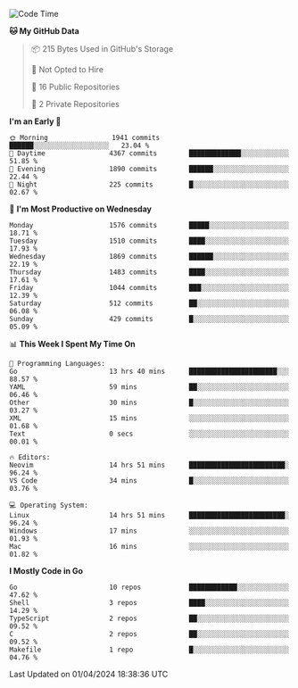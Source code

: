 <!--START_SECTION:waka-->
![Code Time](http://img.shields.io/badge/Code%20Time-467%20hrs%2023%20mins-blue)

**🐱 My GitHub Data** 

> 📦 215 Bytes Used in GitHub's Storage 
 > 
> 🚫 Not Opted to Hire
 > 
> 📜 16 Public Repositories 
 > 
> 🔑 2 Private Repositories 
 > 
**I'm an Early 🐤** 

```text
🌞 Morning                1941 commits        ██████░░░░░░░░░░░░░░░░░░░   23.04 % 
🌆 Daytime                4367 commits        █████████████░░░░░░░░░░░░   51.85 % 
🌃 Evening                1890 commits        ██████░░░░░░░░░░░░░░░░░░░   22.44 % 
🌙 Night                  225 commits         █░░░░░░░░░░░░░░░░░░░░░░░░   02.67 % 
```
📅 **I'm Most Productive on Wednesday** 

```text
Monday                   1576 commits        █████░░░░░░░░░░░░░░░░░░░░   18.71 % 
Tuesday                  1510 commits        ████░░░░░░░░░░░░░░░░░░░░░   17.93 % 
Wednesday                1869 commits        ██████░░░░░░░░░░░░░░░░░░░   22.19 % 
Thursday                 1483 commits        ████░░░░░░░░░░░░░░░░░░░░░   17.61 % 
Friday                   1044 commits        ███░░░░░░░░░░░░░░░░░░░░░░   12.39 % 
Saturday                 512 commits         ██░░░░░░░░░░░░░░░░░░░░░░░   06.08 % 
Sunday                   429 commits         █░░░░░░░░░░░░░░░░░░░░░░░░   05.09 % 
```


📊 **This Week I Spent My Time On** 

```text
💬 Programming Languages: 
Go                       13 hrs 40 mins      ██████████████████████░░░   88.57 % 
YAML                     59 mins             ██░░░░░░░░░░░░░░░░░░░░░░░   06.46 % 
Other                    30 mins             █░░░░░░░░░░░░░░░░░░░░░░░░   03.27 % 
XML                      15 mins             ░░░░░░░░░░░░░░░░░░░░░░░░░   01.68 % 
Text                     0 secs              ░░░░░░░░░░░░░░░░░░░░░░░░░   00.01 % 

🔥 Editors: 
Neovim                   14 hrs 51 mins      ████████████████████████░   96.24 % 
VS Code                  34 mins             █░░░░░░░░░░░░░░░░░░░░░░░░   03.76 % 

💻 Operating System: 
Linux                    14 hrs 51 mins      ████████████████████████░   96.24 % 
Windows                  17 mins             ░░░░░░░░░░░░░░░░░░░░░░░░░   01.93 % 
Mac                      16 mins             ░░░░░░░░░░░░░░░░░░░░░░░░░   01.82 % 
```

**I Mostly Code in Go** 

```text
Go                       10 repos            ████████████░░░░░░░░░░░░░   47.62 % 
Shell                    3 repos             ████░░░░░░░░░░░░░░░░░░░░░   14.29 % 
TypeScript               2 repos             ██░░░░░░░░░░░░░░░░░░░░░░░   09.52 % 
C                        2 repos             ██░░░░░░░░░░░░░░░░░░░░░░░   09.52 % 
Makefile                 1 repo              █░░░░░░░░░░░░░░░░░░░░░░░░   04.76 % 
```




 Last Updated on 01/04/2024 18:38:36 UTC
<!--END_SECTION:waka-->

